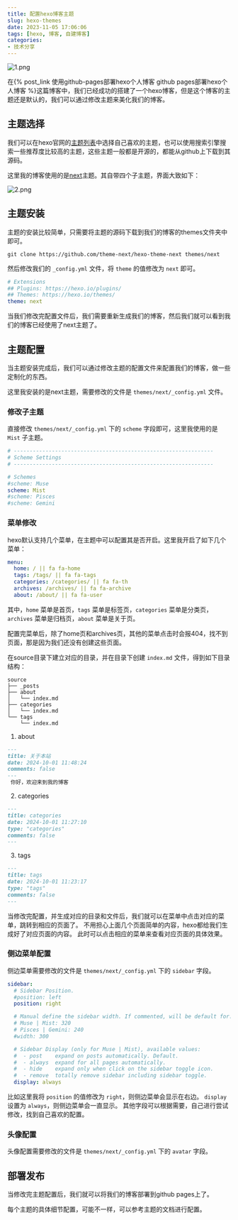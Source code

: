 ```yaml
---
title: 配置hexo博客主题
slug: hexo-themes
date: 2023-11-05 17:06:06
tags: [hexo, 博客, 自建博客]
categories:
- 技术分享
---
```


![1.png](https://s2.loli.net/2024/11/06/wTS1ftYQU4LpEBa.png)

在{% post_link 使用github-pages部署hexo个人博客 github pages部署hexo个人博客  %}这篇博客中，我们已经成功的搭建了一个hexo博客，但是这个博客的主题还是默认的，我们可以通过修改主题来美化我们的博客。

<!--more-->

## 主题选择
我们可以在hexo官网的[主题列表](https://hexo.io/themes/)中选择自己喜欢的主题，也可以使用搜索引擎搜索一些推荐度比较高的主题，这些主题一般都是开源的，都能从github上下载到其源码。

这里我的博客使用的是[next](https://github.com/theme-next/hexo-theme-next)主题。其自带四个子主题，界面大致如下：

![2.png](https://s2.loli.net/2024/11/06/GDdRQXV4efE5jP6.png)

## 主题安装
主题的安装比较简单，只需要将主题的源码下载到我们的博客的themes文件夹中即可。

```shell
git clone https://github.com/theme-next/hexo-theme-next themes/next
```

然后修改我们的 `_config.yml` 文件，将 `theme` 的值修改为 `next` 即可。

```yaml
# Extensions
## Plugins: https://hexo.io/plugins/
## Themes: https://hexo.io/themes/
theme: next
```

当我们修改完配置文件后，我们需要重新生成我们的博客，然后我们就可以看到我们的博客已经使用了next主题了。

## 主题配置
当主题安装完成后，我们可以通过修改主题的配置文件来配置我们的博客，做一些定制化的东西。

这里我安装的是next主题，需要修改的文件是 `themes/next/_config.yml` 文件。

### 修改子主题
直接修改 `themes/next/_config.yml` 下的 `scheme` 字段即可，这里我使用的是 `Mist` 子主题。

```yaml
# ---------------------------------------------------------------
# Scheme Settings
# ---------------------------------------------------------------

# Schemes
#scheme: Muse
scheme: Mist
#scheme: Pisces
#scheme: Gemini
```

### 菜单修改
hexo默认支持几个菜单，在主题中可以配置其是否开启。这里我开启了如下几个菜单：

```yaml
menu:
  home: / || fa fa-home
  tags: /tags/ || fa fa-tags
  categories: /categories/ || fa fa-th
  archives: /archives/ || fa fa-archive
  about: /about/ || fa fa-user
```

其中，`home` 菜单是首页，`tags` 菜单是标签页，`categories` 菜单是分类页，`archives` 菜单是归档页，`about` 菜单是关于页。

配置完菜单后，除了home页和archives页，其他的菜单点击时会报404，找不到页面，那是因为我们还没有创建这些页面。

在source目录下建立对应的目录，并在目录下创建 `index.md` 文件，得到如下目录结构：

```shell
source
├── _posts
├── about
│   └── index.md
├── categories
│   └── index.md
└── tags
    └── index.md
```

1. about
  ```md
  ---
  title: 关于本站
  date: 2024-10-01 11:48:24
  comments: false
  ---
   你好，欢迎来到我的博客
  ```
2. categories
  ```md
  ---
  title: categories
  date: 2024-10-01 11:27:10
  type: "categories"
  comments: false
  ---
  ```
3. tags
  ```md
  ---
  title: tags
  date: 2024-10-01 11:23:17
  type: "tags"
  comments: false
  ---
  ```

当修改完配置，并生成对应的目录和文件后，我们就可以在菜单中点击对应的菜单，跳转到相应的页面了。
不用担心上面几个页面简单的内容，hexo都给我们生成好了对应页面的内容。
此时可以点击相应的菜单来查看对应页面的具体效果。

### 侧边菜单配置
侧边菜单需要修改的文件是 `themes/next/_config.yml` 下的 `sidebar` 字段。

```yaml
sidebar:
  # Sidebar Position.
  #position: left
  position: right

  # Manual define the sidebar width. If commented, will be default for:
  # Muse | Mist: 320
  # Pisces | Gemini: 240
  #width: 300

  # Sidebar Display (only for Muse | Mist), available values:
  #  - post    expand on posts automatically. Default.
  #  - always  expand for all pages automatically.
  #  - hide    expand only when click on the sidebar toggle icon.
  #  - remove  totally remove sidebar including sidebar toggle.
  display: always
```

比如这里我将 `position` 的值修改为 `right`，则侧边菜单会显示在右边。
`display`设置为 `always`，则侧边菜单会一直显示。
其他字段可以根据需要，自己进行尝试修改，找到自己喜欢的配置。

### 头像配置
头像配置需要修改的文件是 `themes/next/_config.yml` 下的 `avatar` 字段。

## 部署发布
当修改完主题配置后，我们就可以将我们的博客部署到github pages上了。

每个主题的具体细节配置，可能不一样，可以参考主题的文档进行配置。

